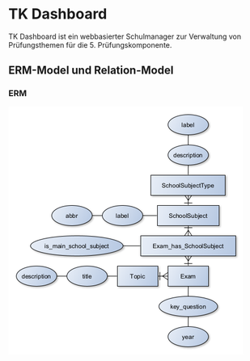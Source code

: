 # TK Dashboard

TK Dashboard ist ein webbasierter Schulmanager zur Verwaltung von Prüfungsthemen für die 5. Prüfungskomponente.

## ERM-Model und Relation-Model

### ERM

![ERM Schema](./Docs/assets/220908_ERM_5PK_Exam.png)

